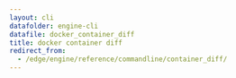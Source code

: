 ```yaml
---
layout: cli
datafolder: engine-cli
datafile: docker_container_diff
title: docker container diff
redirect_from:
  - /edge/engine/reference/commandline/container_diff/
---
```

<!--
This page is automatically generated from Docker's source code. If you want to
suggest a change to the text that appears here, open a ticket or pull request
in the source repository on GitHub:

https://github.com/docker/cli
-->

